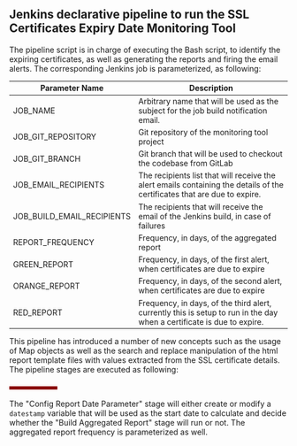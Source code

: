 ## Jenkins declarative pipeline to run the SSL Certificates Expiry Date Monitoring Tool

The pipeline script is in charge of executing the Bash script, to identify the expiring certificates, as well as generating the reports and firing the email alerts. The corresponding Jenkins job is parameterized, as following:

| Parameter Name             | Description                                                  |
| -------------------------- | ------------------------------------------------------------ |
| JOB_NAME                   | Arbitrary name that will be used as the subject for the job build notification email. |
| JOB_GIT_REPOSITORY         | Git repository of the monitoring tool project                |
| JOB_GIT_BRANCH             | Git branch that will be used to checkout the codebase from GitLab |
| JOB_EMAIL_RECIPIENTS       | The recipients list that will receive the alert emails containing the details of the certificates that are due to expire. |
| JOB_BUILD_EMAIL_RECIPIENTS | The recipients that will receive the email of the Jenkins build, in case of failures |
| REPORT_FREQUENCY           | Frequency, in days, of the aggregated report                 |
| GREEN_REPORT               | Frequency, in days, of the first alert, when certificates are due to expire |
| ORANGE_REPORT              | Frequency, in days, of the second alert, when certificates are due to expire |
| RED_REPORT                 | Frequency, in days, of the third alert, currently this is setup to run in the day when a certificate is due to expire. |

This pipeline has introduced a number of new concepts such as the usage of Map objects as well as the search and replace manipulation of the html report template files with values extracted from the SSL certificate details. The pipeline stages are executed as following:

<img src="https://github.com/graadi/graadi/blob/main/images/header-bar.png" />

The "Config Report Date Parameter" stage will either create or modify a ```datestamp``` variable that will be used as the start date to calculate and decide whether the "Build Aggregated Report" stage will run or not. The aggregated report frequency is parameterized as well.
